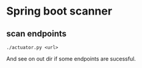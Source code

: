 # Spring boot scanner

## scan endpoints

```
./actuator.py <url>
```

And see on out dir if some endpoints are sucessful.